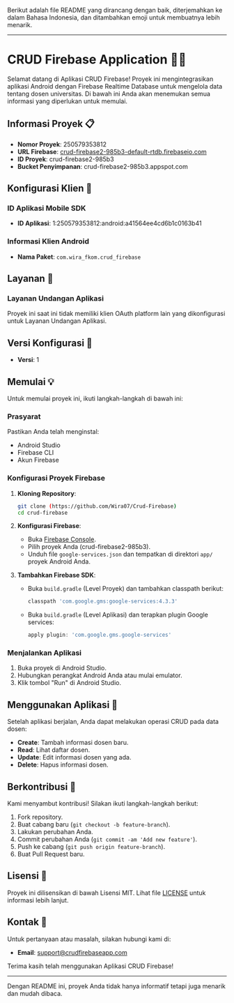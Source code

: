 Berikut adalah file README yang dirancang dengan baik, diterjemahkan ke dalam Bahasa Indonesia, dan ditambahkan emoji untuk membuatnya lebih menarik.

---

# CRUD Firebase Application 📱🔥

Selamat datang di Aplikasi CRUD Firebase! Proyek ini mengintegrasikan aplikasi Android dengan Firebase Realtime Database untuk mengelola data tentang dosen universitas. Di bawah ini Anda akan menemukan semua informasi yang diperlukan untuk memulai.

## Informasi Proyek 📋

- **Nomor Proyek**: 250579353812
- **URL Firebase**: [crud-firebase2-985b3-default-rtdb.firebaseio.com](https://crud-firebase2-985b3-default-rtdb.firebaseio.com)
- **ID Proyek**: crud-firebase2-985b3
- **Bucket Penyimpanan**: crud-firebase2-985b3.appspot.com

## Konfigurasi Klien 🔧

### ID Aplikasi Mobile SDK
- **ID Aplikasi**: 1:250579353812:android:a41564ee4cd6b1c0163b41

### Informasi Klien Android
- **Nama Paket**: `com.wira_fkom.crud_firebase`

## Layanan 🚀

### Layanan Undangan Aplikasi
Proyek ini saat ini tidak memiliki klien OAuth platform lain yang dikonfigurasi untuk Layanan Undangan Aplikasi.

## Versi Konfigurasi 📌
- **Versi**: 1

## Memulai 💡

Untuk memulai proyek ini, ikuti langkah-langkah di bawah ini:

### Prasyarat

Pastikan Anda telah menginstal:
- Android Studio
- Firebase CLI
- Akun Firebase

### Konfigurasi Proyek Firebase

1. **Kloning Repository**:
    ```bash
    git clone (https://github.com/Wira07/Crud-Firebase)
    cd crud-firebase
    ```

2. **Konfigurasi Firebase**:
    - Buka [Firebase Console](https://console.firebase.google.com/).
    - Pilih proyek Anda (crud-firebase2-985b3).
    - Unduh file `google-services.json` dan tempatkan di direktori `app/` proyek Android Anda.

3. **Tambahkan Firebase SDK**:
    - Buka `build.gradle` (Level Proyek) dan tambahkan classpath berikut:
      ```gradle
      classpath 'com.google.gms:google-services:4.3.3'
      ```
    - Buka `build.gradle` (Level Aplikasi) dan terapkan plugin Google services:
      ```gradle
      apply plugin: 'com.google.gms.google-services'
      ```

### Menjalankan Aplikasi

1. Buka proyek di Android Studio.
2. Hubungkan perangkat Android Anda atau mulai emulator.
3. Klik tombol "Run" di Android Studio.

## Menggunakan Aplikasi 📲

Setelah aplikasi berjalan, Anda dapat melakukan operasi CRUD pada data dosen:
- **Create**: Tambah informasi dosen baru.
- **Read**: Lihat daftar dosen.
- **Update**: Edit informasi dosen yang ada.
- **Delete**: Hapus informasi dosen.

## Berkontribusi 🤝

Kami menyambut kontribusi! Silakan ikuti langkah-langkah berikut:
1. Fork repository.
2. Buat cabang baru (`git checkout -b feature-branch`).
3. Lakukan perubahan Anda.
4. Commit perubahan Anda (`git commit -am 'Add new feature'`).
5. Push ke cabang (`git push origin feature-branch`).
6. Buat Pull Request baru.

## Lisensi 📄

Proyek ini dilisensikan di bawah Lisensi MIT. Lihat file [LICENSE](LICENSE) untuk informasi lebih lanjut.

## Kontak 📧

Untuk pertanyaan atau masalah, silakan hubungi kami di:
- **Email**: support@crudfirebaseapp.com

Terima kasih telah menggunakan Aplikasi CRUD Firebase!

---

Dengan README ini, proyek Anda tidak hanya informatif tetapi juga menarik dan mudah dibaca.
